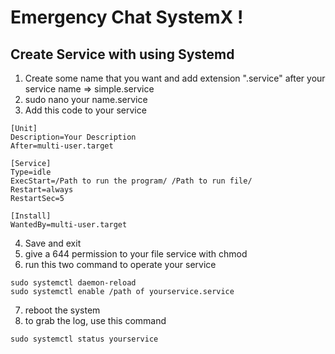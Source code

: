# Emergency Chat SystemX !

## Create Service with using Systemd

1. Create some name that you want and add extension ".service" after your service name => simple.service
2. sudo nano your name.service
3. Add this code to your service
```
[Unit]
Description=Your Description
After=multi-user.target

[Service]
Type=idle
ExecStart=/Path to run the program/ /Path to run file/
Restart=always
RestartSec=5

[Install]
WantedBy=multi-user.target
```
4. Save and exit
5. give a 644 permission to your file service with chmod 
6. run this two command to operate your service
```
sudo systemctl daemon-reload
sudo systemctl enable /path of yourservice.service
```
7. reboot the system
8. to grab the log, use this command
```
sudo systemctl status yourservice
```